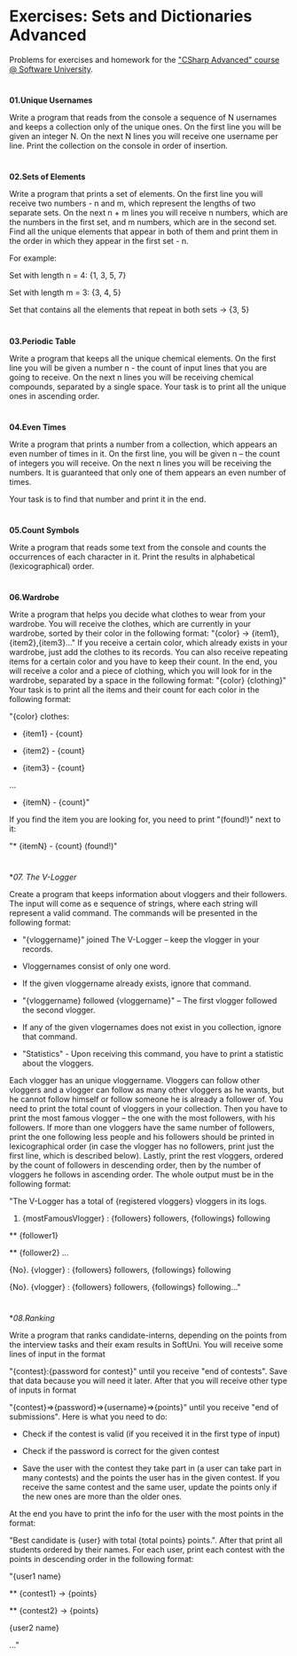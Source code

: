 ﻿# Exercises: Sets and Dictionaries AdvancedProblems for exercises and homework for the  [&quot;CSharp Advanced&quot; course @ Software University](https://softuni.bg/courses/csharp-advanced).#**01.Unique Usernames**Write a program that reads from the console a sequence of N usernames and keeps a collection only of the unique ones. On the first line you will be given an integer N. On the next N lines you will receive one username per line. Print the collection on the console in order of insertion.#**02.Sets of Elements**Write a program that prints a set of elements. On the first line you will receive two numbers - n and m, which represent the lengths of two separate sets. On the next n + m lines you will receive n numbers, which are the numbers in the first set, and m numbers, which are in the second set. Find all the unique elements that appear in both of them and print them in the order in which they appear in the first set - n.For example:Set with length n = 4: {1, 3, 5, 7}Set with length m = 3: {3, 4, 5}Set that contains all the elements that repeat in both sets -> {3, 5}#**03.Periodic Table**Write a program that keeps all the unique chemical elements. On the first line you will be given a number n - the count of input lines that you are going to receive. On the next n lines you will be receiving chemical compounds, separated by a single space. Your task is to print all the unique ones in ascending order.#**04.Even Times**Write a program that prints a number from a collection, which appears an even number of times in it. On the first line, you will be given n – the count of integers you will receive. On the next n lines you will be receiving the numbers. It is guaranteed that only one of them appears an even number of times. Your task is to find that number and print it in the end. #**05.Count Symbols**Write a program that reads some text from the console and counts the occurrences of each character in it. Print the results in alphabetical (lexicographical) order. #**06.Wardrobe**Write a program that helps you decide what clothes to wear from your wardrobe. You will receive the clothes, which are currently in your wardrobe, sorted by their color in the following format:"{color} -> {item1},{item2},{item3}…"If you receive a certain color, which already exists in your wardrobe, just add the clothes to its records. You can also receive repeating items for a certain color and you have to keep their count.In the end, you will receive a color and a piece of clothing, which you will look for in the wardrobe, separated by a space in the following format:"{color} {clothing}"Your task is to print all the items and their count for each color in the following format: "{color} clothes:* {item1} - {count}* {item2} - {count}* {item3} - {count}…* {itemN} - {count}"If you find the item you are looking for, you need to print "(found!)" next to it:"* {itemN} - {count} (found!)"#**07. *The V-Logger**Create a program that keeps information about vloggers and their followers. The input will come as e sequence of strings, where each string will represent a valid command. The commands will be presented in the following format:- "{vloggername}" joined The V-Logger – keep the vlogger in your records.- Vloggernames consist of only one word.- If the given vloggername already exists, ignore that command.- "{vloggername} followed {vloggername}" – The first vlogger followed the second vlogger.- If any of the given vlogernames does not exist in you collection, ignore that command.- "Statistics" - Upon receiving this command, you have to print a statistic about the vloggers.Each vlogger has an unique vloggername. Vloggers can follow other vloggers and a vlogger can follow as many other vloggers as he wants, but he cannot follow himself or follow someone he is already a follower of. You need to print the total count of vloggers in your collection. Then you have to print the most famous vlogger – the one with the most followers, with his followers. If more than one vloggers have the same number of followers, print the one following less people and his followers should be printed in lexicographical order (in case the vlogger has no followers, print just the first line, which is described below). Lastly, print the rest vloggers, ordered by the count of followers in descending order, then by the number of vloggers he follows in ascending order. The whole output must be in the following format:"The V-Logger has a total of {registered vloggers} vloggers in its logs.1. {mostFamousVlogger} : {followers} followers, {followings} following**  {follower1}**  {follower2} … {No}. {vlogger} : {followers} followers, {followings} following{No}. {vlogger} : {followers} followers, {followings} following…"#**08.*Ranking**Write a program that ranks candidate-interns, depending on the points from the interview tasks and their exam results in SoftUni. You will receive some lines of input in the format "{contest}:{password for contest}" until you receive "end of contests". Save that data because you will need it later. After that you will receive other type of inputs in format "{contest}=>{password}=>{username}=>{points}" until you receive "end of submissions". Here is what you need to do:- Check if the contest is valid (if you received it in the first type of input)- Check if the password is correct for the given contest- Save the user with the contest they take part in (a user can take part in many contests) and the points the user has in the given contest. If you receive the same contest and the same user, update the points only if the new ones are more than the older ones.At the end you have to print the info for the user with the most points in the format:"Best candidate is {user} with total {total points} points.". After that print all students ordered by their names. For each user, print each contest with the points in descending order in the following format:"{user1 name}**  {contest1} -> {points}**  {contest2} -> {points}{user2 name}…"